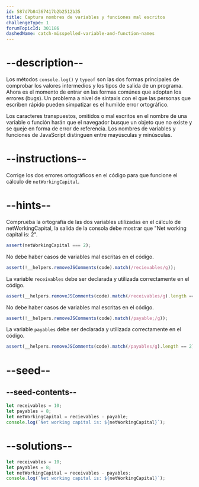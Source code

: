 ```yaml
---
id: 587d7b84367417b2b2512b35
title: Captura nombres de variables y funciones mal escritos
challengeType: 1
forumTopicId: 301186
dashedName: catch-misspelled-variable-and-function-names
---
```


# --description--

Los métodos `console.log()` y `typeof` son las dos formas principales de comprobar los valores intermedios y los tipos de salida de un programa. Ahora es el momento de entrar en las formas comúnes que adoptan los errores (bugs). Un problema a nivel de sintaxis con el que las personas que escriben rápido pueden simpatizar es el humilde error ortográfico.

Los caracteres transpuestos, omitidos o mal escritos en el nombre de una variable o función harán que el navegador busque un objeto que no existe y se queje en forma de error de referencia. Los nombres de variables y funciones de JavaScript distinguen entre mayúsculas y minúsculas.

# --instructions--

Corrige los dos errores ortográficos en el código para que funcione el cálculo de `netWorkingCapital`.

# --hints--

Comprueba la ortografía de las dos variables utilizadas en el cálculo de netWorkingCapital, la salida de la consola debe mostrar que "Net working capital is: 2".

```js
assert(netWorkingCapital === 2);
```

No debe haber casos de variables mal escritas en el código.

```js
assert(!__helpers.removeJSComments(code).match(/recievables/g));
```

La variable `receivables` debe ser declarada y utilizada correctamente en el código.

```js
assert(__helpers.removeJSComments(code).match(/receivables/g).length == 2);
```

No debe haber casos de variables mal escritas en el código.

```js
assert(!__helpers.removeJSComments(code).match(/payable;/g));
```

La variable `payables` debe ser declarada y utilizada correctamente en el código.

```js
assert(__helpers.removeJSComments(code).match(/payables/g).length == 2);
```

# --seed--

## --seed-contents--

```js
let receivables = 10;
let payables = 8;
let netWorkingCapital = recievables - payable;
console.log(`Net working capital is: ${netWorkingCapital}`);
```

# --solutions--

```js
let receivables = 10;
let payables = 8;
let netWorkingCapital = receivables - payables;
console.log(`Net working capital is: ${netWorkingCapital}`);
```
